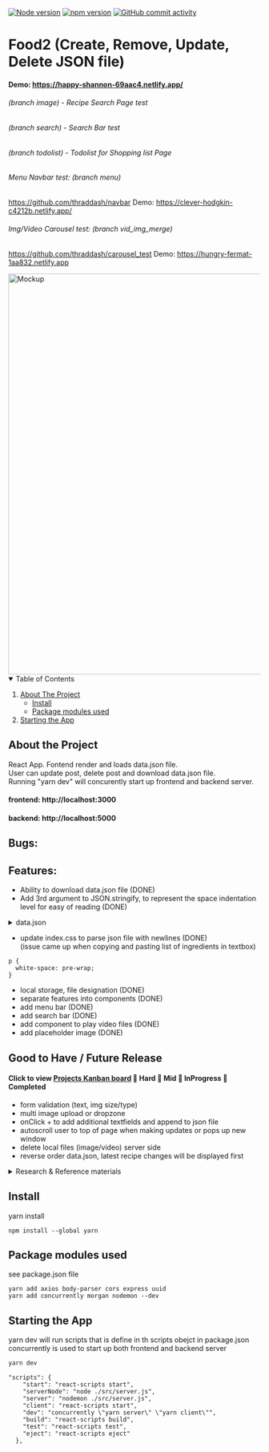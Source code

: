 [![Node version][node-shield]][node-url]
[![npm version][npm-shield]][npm-url]
[![GitHub commit activity][commits-shield]][commits-url]

# Food2 (Create, Remove, Update, Delete JSON file)  
#### Demo: https://happy-shannon-69aac4.netlify.app/   
###### (branch image) - Recipe Search Page test   
###### (branch search) - Search Bar test   
###### (branch todolist) - Todolist for Shopping list Page   
###### Menu Navbar test: (branch menu) 
https://github.com/thraddash/navbar Demo: https://clever-hodgkin-c4212b.netlify.app/   
###### Img/Video Carousel test: (branch vid_img_merge)   
https://github.com/thraddash/carousel_test Demo: https://hungry-fermat-1aa832.netlify.app   


<img src="https://github.com/thraddash/food2/blob/master/src/images/mockup.png" width="800" title="Mockup">

<!-- TABLE OF CONTENTS -->
<details open="open">
  <summary>Table of Contents</summary>
  <ol>
    <li>
      <a href="#about-the-project">About The Project</a>
      <ul>
        <li><a href="#install">Install</a></li>
        <li><a href="#package-modules-used">Package modules used</a></li>
      </ul>
    </li>
    <li><a href="#starting-the-app">Starting the App</a></li>
  </ol>
</details>

## About the Project
React App. Fontend render and loads data.json file.   
User can update post, delete post and download data.json file.    
Running "yarn dev" will concurently start up frontend and backend server.  

#### frontend: http://localhost:3000  
#### backend: http://localhost:5000  

## Bugs:  
 

## Features:  
- Ability to download data.json file (DONE)
- Add 3rd argument to JSON.stringify, to represent the space indentation level for easy of reading (DONE)
<details>
  <summary> data.json </summary>
  
```json 
[
  {
    "id": "18a34f20-bc30-11eb-b83d-13213367ae36",
    "title": "hello",
    "content": "world"
  },
  {
    "id": "00d4fd70-bc31-11eb-806e-4119ef39d572",
    "title": "aa",
    "content": "aa"
  }
]
```
</details>

- update index.css to parse json file with newlines (DONE)     
(issue came up when copying and pasting list of ingredients in textbox)   
```
p {
  white-space: pre-wrap;
}
```
- local storage, file designation (DONE) 
- separate features into components (DONE)
- add menu bar (DONE)
- add search bar (DONE)
- add component to play video files (DONE)   
- add placeholder image (DONE)
## Good to Have / Future Release 
#### Click to view [Projects Kanban board](https://github.com/thraddash/food2/projects/1) 📕 Hard  📙 Mid  📘 InProgress  📗 Completed
- form validation (text, img size/type)
- multi image upload or dropzone    
- onClick + to add additional textfields and append to json file
- autoscroll user to top of page when making updates or pops up new window   
- delete local files (image/video) server side   
- reverse order data.json, latest recipe changes will be displayed first    

<details>
  <summary> Research & Reference materials </summary>

CRUD   
https://www.youtube.com/watch?v=lFkBk3f6Xww&ab_channel=WebStylePress   
  
MERN (Mongodb, express, react, node)      
https://medium.com/swlh/how-to-create-your-first-mern-mongodb-express-js-react-js-and-node-js-stack-7e8b20463e66   

Recipe form   
https://codesandbox.io/s/vigilant-swanson-b6dmq?file=/src/NewRecipeForm.jsx   
  
dropzone   
https://codesandbox.io/s/removable-drop-zone-82km9?file=/src/App.js   

group json file   
https://stackoverflow.com/questions/55478962/groupby-json-data-then-map-in-react-component   
  
parsing json   
https://www.youtube.com/watch?v=MQhpMIzCAC8&ab_channel=JavaScriptMastery   
  
```
outJSON= [ {team: "TeamA",name: "Ahmed",field3:"val3"}, {team: "TeamB",name: "Ahmed",field3:"val43"}, {team: "TeamA",name: "Ahmed",field3:"val55"} ]

var groupBy = function(xs, key) {
  return xs.reduce(function(rv, x) {
    (rv[x[key]] = rv[x[key]] || []).push(x);
    return rv;
  }, {});
};
var groubedByTeam=groupBy(outJSON, 'team')
console.log(groubedByTeam);
```
  
How to access nested JSON object Inside Array in react js   
https://medium.com/officialrajdeepsingh/how-to-access-nested-json-object-inside-array-in-react-js-c00cef3c252c   

React File Uploader with Express   
https://www.youtube.com/watch?v=b6Oe2puTdMQ&ab_channel=TraversyMedia   

Google API upload/delete/create    
https://www.youtube.com/watch?v=1y0-IfRW114&ab_channel=yoursTRULY   

How-to-pass-data-between-react-components   
https://www.pluralsight.com/guides/how-to-pass-data-between-react-components   
  
SVG   
```HTML
<svg id="fork-icon" width="24" height="24" viewBox="0 0 24 24">
<path d="M11 9H9V2H7v7H5V2H3v7c0 2.12 1.66 3.84 3.75 3.97V22h2.5v-9.03C11.34 12.84 13 11.12 13 9V2h-2v7zm5-3v8h2.5v8H21V2c-2.76 0-5 2.24-5 4z" fill="currentColor"></path>
</svg>    
    
<svg id="time-icon" width="24" height="24" viewBox="0 0 24 24">
<path d="M22 5.72l-4.6-3.86-1.29 1.53 4.6 3.86L22 5.72zM7.88 3.39L6.6 1.86 2 5.71l1.29 1.53 4.59-3.85zM12.5 8H11v6l4.75 2.85.75-1.23-4-2.37V8zM12 4c-4.97 0-9 4.03-9 9s4.02 9 9 9c4.97 0 9-4.03 9-9s-4.03-9-9-9zm0 16c-3.87 0-7-3.13-7-7s3.13-7 7-7 7 3.13 7 7-3.13 7-7 7z" fill="currentColor"></path>
</svg>
```
  

  

  
</details>

## Install 
yarn install  
```
npm install --global yarn
```

## Package modules used
see package.json file  
```
yarn add axios body-parser cors express uuid
yarn add concurrently morgan nodemon --dev
```

## Starting the App
yarn dev will run scripts that is define in th scripts obejct in package.json  
concurrently is used to start up both frontend and backend server  
```sh
yarn dev
```

```node
"scripts": {
    "start": "react-scripts start",
    "serverNode": "node ./src/server.js",
    "server": "nodemon ./src/server.js",
    "client": "react-scripts start",
    "dev": "concurrently \"yarn server\" \"yarn client\"",
    "build": "react-scripts build",
    "test": "react-scripts test",
    "eject": "react-scripts eject"
  },
 ```

<!-- MARKDOWN LINKS & IMAGES -->
[node-shield]: https://img.shields.io/badge/node-v14.15.5-blue
[node-url]: https://nodejs.org/
[npm-shield]: https://img.shields.io/badge/npm-v6.14.11-orange
[npm-url]: https://www.npmjs.com/package/npm-install
[commits-shield]: https://img.shields.io/badge/commits-111-green.svg
[commits-url]: https://img.shields.io/github/commit-activity/y/thraddash/food2
[product-screenshot]: /src/images/
